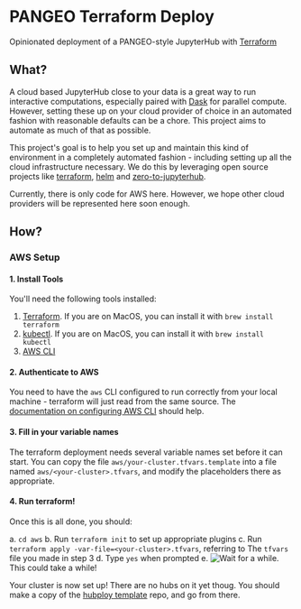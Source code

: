 # PANGEO Terraform Deploy

Opinionated deployment of a PANGEO-style JupyterHub with [Terraform](https://www.terraform.io/)

## What?

A cloud based JupyterHub close to your data is a great way to run interactive
computations, especially paired with [Dask](http://dask.org/) for parallel compute.
However, setting these up on your cloud provider of choice in an automated fashion
with reasonable defaults can be a chore. This project aims to automate as much of that
as possible.

This project's goal is to help you set up and maintain this kind of environment
in a completely automated fashion - including setting up all the cloud infrastructure
necessary. We do this by leveraging open source projects like
[terraform](https://www.terraform.io/), [helm](https://helm.sh/) and
[zero-to-jupyterhub](https://z2jh.jupyter.org).

Currently, there is only code for AWS here. However, we hope other cloud providers
will be represented here soon enough.

## How?

### AWS Setup

#### 1. Install Tools

You'll need the following tools installed:

1. [Terraform](https://www.terraform.io/downloads.html).
   If you are on MacOS, you can install it with `brew install terraform`
2. [kubectl](https://kubernetes.io/docs/tasks/tools/install-kubectl/).
   If you are on MacOS, you can install it with `brew install kubectl`
3. [AWS CLI](https://aws.amazon.com/cli/)

#### 2. Authenticate to AWS

You need to have the `aws` CLI configured to run correctly from your
local machine - terraform will just read from the same source. The
[documentation on configuring AWS CLI](https://docs.aws.amazon.com/cli/latest/userguide/cli-chap-configure.html)
should help.

#### 3. Fill in your variable names

The terraform deployment needs several variable names set before it
can start. You can copy the file `aws/your-cluster.tfvars.template` into a file
named `aws/<your-cluster>.tfvars`, and modify the placeholders there
as appropriate.

#### 4. Run terraform!

Once this is all done, you should:

a. `cd aws`
b. Run `terraform init` to set up appropriate plugins
c. Run `terraform apply -var-file=<your-cluster>.tfvars`, referring to
   The `tfvars` file you made in step 3
d. Type `yes` when prompted
e. ![Wait for a while](https://imgs.xkcd.com/comics/compiling.png).
   This could take a while!

Your cluster is now set up! There are no hubs on it yet thoug. You should
make a copy of the [hubploy template](https://github.com/yuvipanda/hubploy-template)
repo, and go from there.
